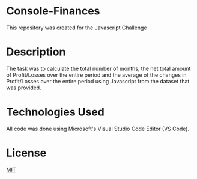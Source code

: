 # Console-Finances
This repository was created for the Javascript Challenge

# Description
The task was to calculate the total number of months, the net total amount of Profit/Losses over the entire period and the average of the changes in Profit/Losses over the entire period using Javascript from the dataset that was provided.

# Technologies Used

All code was done using Microsoft's Visual Studio Code Editor (VS Code).

# License

[MIT](https://choosealicense.com/licenses/mit/)
